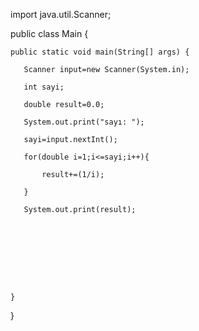 import java.util.Scanner;

public class Main {

    public static void main(String[] args) {
    
       Scanner input=new Scanner(System.in);
       
       int sayi;
       
       double result=0.0;
       
       System.out.print("sayı: ");
       
       sayi=input.nextInt();
       
       for(double i=1;i<=sayi;i++){
       
           result+=(1/i);
           
       }
       
       System.out.print(result);









    }
}
